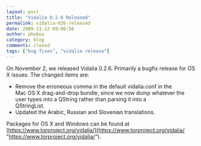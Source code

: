 ```yaml
---
layout: post
title: "Vidalia 0.2.6 Released"
permalink: vidalia-026-released
date: 2009-11-12 09:06:56
author: phobos
category: blog
comments: closed
tags: ["bug fixes", "vidalia release"]
---
```


On November 2, we released Vidalia 0.2.6. Primarily a bugfix release for OS X issues. The changed items are:

-   Remove the erroneous comma in the default vidalia.conf in the  
     Mac OS X drag-and-drop bundle, since we now dump whatever the  
     user types into a QString rather than parsing it into a  
     QStringList.
-   Updated the Arabic, Russian and Slovenian translations.

Packages for OS X and Windows can be found at [https://www.torproject.org/vidalia/](https://www.torproject.org/vidalia/ "https://www.torproject.org/vidalia/").
